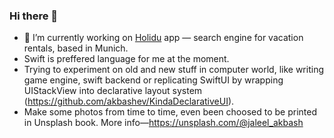 ### Hi there 👋

<!--
**akbashev/akbashev** is a ✨ _special_ ✨ repository because its `README.md` (this file) appears on your GitHub profile.

<!--
Here are some ideas to get you started:
- 🌱 I’m currently learning 
- 👯 I’m looking to collaborate on ...
- 🤔 I’m looking for help with ...
- 💬 Ask me about ...
- 📫 How to reach me: ...
- 😄 Pronouns: ...
- ⚡ Fun fact: ...
-->

- 🔭 I’m currently working on [Holidu](https://www.holidu.de) app — search engine for vacation rentals, based in Munich.
- Swift is preffered language for me at the moment.
- Trying to experiment on old and new stuff in computer world, like writing game engine, swift backend or replicating SwiftUI by wrapping UIStackView into declarative layout system (https://github.com/akbashev/KindaDeclarativeUI).
- Make some photos from time to time, even been choosed to be printed in Unsplash book. More info—https://unsplash.com/@jaleel_akbash
